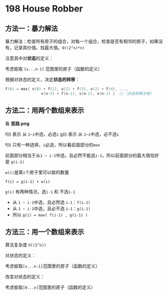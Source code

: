 # 198 House Robber

## 方法一：暴力解法

暴力解法：检查所有房子的组合，对每一个组合，检查是否有相邻的房子，如果没有，记录其价值。找最大值。`O((2^n)*n)`

注意其中对**状态**的定义：

考虑偷取 `[x...n-1]` 范围里的房子（函数的定义）

根据对状态的定义，决定**状态的转移**：

```cpp
f(0) = max{ v(0) + f(2), v(1) + f(3), v(2) + f(4), ..., 
                v(n-3) + f(n-1), v(n-2), v(n-1) }  //（状态转移方程）
```

## 方法二：用两个数组来表示

看 **思路.png**

f(i) 表示 从 `1~i`中选，必选`i`
g(i) 表示 从 `1~i`中选，必不选`i`

f(i) 只有一种选择，`i`必选，所以看前面部分的`max`

前面部分相当于从`1 ~ i-1`中选，且必然不能选`i-1`，所以前面部分的最大值恰好是 `g(i-1)`

`w(i)`是第`i`个房子里可以偷的数量

`f(i) = g(i-1) + w(i)`

`g(i)` 有两种情况，选`i-1` 和 不选`i-1`

- 从 `1 ~ i-1`中选，且必然选 `i-1`：`f(i-1)`
- 从 `1 ~ i-1`中选，且必不选 `i-1`：`g(i-1)`
- 所以 `g(i) = max( f(i-1) , g(i-1) )`

## 方法三：用一个数组来表示

算法复杂度 `O((2^n))`

对状态的定义：

考虑偷取`[x...n-1]`范围里的房子（函数的定义）

改变对状态的定义：

考虑偷取`[0...x]`范围里的房子（函数的定义）

